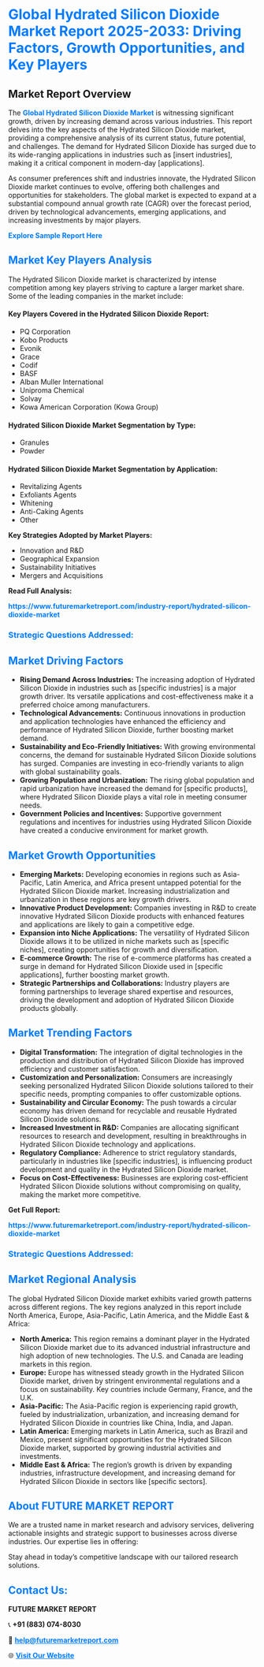 <h1 style="color: #007BFF;">Global Hydrated Silicon Dioxide Market Report 2025-2033: Driving Factors, Growth Opportunities, and Key Players</h1>

<section id="overview">
<h2>Market Report Overview</h2>
<p>The <a href="https://www.futuremarketreport.com/industry-report/hydrated-silicon-dioxide-market" style="color: #007BFF; text-decoration: none;"><strong>Global Hydrated Silicon Dioxide Market</strong></a> is witnessing significant growth, driven by increasing demand across various industries. This report delves into the key aspects of the Hydrated Silicon Dioxide market, providing a comprehensive analysis of its current status, future potential, and challenges. The demand for Hydrated Silicon Dioxide has surged due to its wide-ranging applications in industries such as [insert industries], making it a critical component in modern-day [applications].</p>
<p>As consumer preferences shift and industries innovate, the Hydrated Silicon Dioxide market continues to evolve, offering both challenges and opportunities for stakeholders. The global market is expected to expand at a substantial compound annual growth rate (CAGR) over the forecast period, driven by technological advancements, emerging applications, and increasing investments by major players.</p>
</section>

<section id="overview">
<p><a href="https://www.futuremarketreport.com/request-sample/reportId=26170" style="color: #007BFF; text-decoration: none;"><strong>Explore Sample Report Here</strong></a></p>
</section>

<section id="key-players">
<h2 style="color: #007BFF;">Market Key Players Analysis</h2>
<p>The Hydrated Silicon Dioxide market is characterized by intense competition among key players striving to capture a larger market share. Some of the leading companies in the market include:</p>
<h4>Key Players Covered in the Hydrated Silicon Dioxide Report:</h4>
<ul><li>PQ Corporation</li><li>Kobo Products</li><li>Evonik</li><li>Grace</li><li>Codif</li><li>BASF</li><li>Alban Muller International</li><li>Uniproma Chemical</li><li>Solvay</li><li>Kowa American Corporation (Kowa Group)</li></ul>
<h4>Hydrated Silicon Dioxide Market Segmentation by Type:</h4>
<ul><li>Granules</li><li>Powder</li></ul>

<h4>Hydrated Silicon Dioxide Market Segmentation by Application:</h4>
<ul><li>Revitalizing Agents</li><li>Exfoliants Agents</li><li>Whitening</li><li>Anti-Caking Agents</li><li>Other</li></ul>
<p><strong>Key Strategies Adopted by Market Players:</strong></p>
<ul>
<li>Innovation and R&D</li>
<li>Geographical Expansion</li>
<li>Sustainability Initiatives</li>
<li>Mergers and Acquisitions</li>
</ul>
</section>

<section>
<p><strong>Read Full Analysis: </strong></p><a href="https://www.futuremarketreport.com/industry-report/hydrated-silicon-dioxide-market" style="color: #007BFF; text-decoration: none;"><strong>https://www.futuremarketreport.com/industry-report/hydrated-silicon-dioxide-market</strong></a>
<h3 style="color: #007BFF;">Strategic Questions Addressed:</h3>
</section>

<section id="driving-factors">
<h2 style="color: #007BFF;">Market Driving Factors</h2>
<ul>
<li><strong>Rising Demand Across Industries:</strong> The increasing adoption of Hydrated Silicon Dioxide in industries such as [specific industries] is a major growth driver. Its versatile applications and cost-effectiveness make it a preferred choice among manufacturers.</li>
<li><strong>Technological Advancements:</strong> Continuous innovations in production and application technologies have enhanced the efficiency and performance of Hydrated Silicon Dioxide, further boosting market demand.</li>
<li><strong>Sustainability and Eco-Friendly Initiatives:</strong> With growing environmental concerns, the demand for sustainable Hydrated Silicon Dioxide solutions has surged. Companies are investing in eco-friendly variants to align with global sustainability goals.</li>
<li><strong>Growing Population and Urbanization:</strong> The rising global population and rapid urbanization have increased the demand for [specific products], where Hydrated Silicon Dioxide plays a vital role in meeting consumer needs.</li>
<li><strong>Government Policies and Incentives:</strong> Supportive government regulations and incentives for industries using Hydrated Silicon Dioxide have created a conducive environment for market growth.</li>
</ul>
</section>

<section id="growth-opportunities">
<h2 style="color: #007BFF;">Market Growth Opportunities</h2>
<ul>
<li><strong>Emerging Markets:</strong> Developing economies in regions such as Asia-Pacific, Latin America, and Africa present untapped potential for the Hydrated Silicon Dioxide market. Increasing industrialization and urbanization in these regions are key growth drivers.</li>
<li><strong>Innovative Product Development:</strong> Companies investing in R&D to create innovative Hydrated Silicon Dioxide products with enhanced features and applications are likely to gain a competitive edge.</li>
<li><strong>Expansion into Niche Applications:</strong> The versatility of Hydrated Silicon Dioxide allows it to be utilized in niche markets such as [specific niches], creating opportunities for growth and diversification.</li>
<li><strong>E-commerce Growth:</strong> The rise of e-commerce platforms has created a surge in demand for Hydrated Silicon Dioxide used in [specific applications], further boosting market growth.</li>
<li><strong>Strategic Partnerships and Collaborations:</strong> Industry players are forming partnerships to leverage shared expertise and resources, driving the development and adoption of Hydrated Silicon Dioxide products globally.</li>
</ul>
</section>

<section id="trending-factors">
<h2 style="color: #007BFF;">Market Trending Factors</h2>
<ul>
<li><strong>Digital Transformation:</strong> The integration of digital technologies in the production and distribution of Hydrated Silicon Dioxide has improved efficiency and customer satisfaction.</li>
<li><strong>Customization and Personalization:</strong> Consumers are increasingly seeking personalized Hydrated Silicon Dioxide solutions tailored to their specific needs, prompting companies to offer customizable options.</li>
<li><strong>Sustainability and Circular Economy:</strong> The push towards a circular economy has driven demand for recyclable and reusable Hydrated Silicon Dioxide solutions.</li>
<li><strong>Increased Investment in R&D:</strong> Companies are allocating significant resources to research and development, resulting in breakthroughs in Hydrated Silicon Dioxide technology and applications.</li>
<li><strong>Regulatory Compliance:</strong> Adherence to strict regulatory standards, particularly in industries like [specific industries], is influencing product development and quality in the Hydrated Silicon Dioxide market.</li>
<li><strong>Focus on Cost-Effectiveness:</strong> Businesses are exploring cost-efficient Hydrated Silicon Dioxide solutions without compromising on quality, making the market more competitive.</li>
</ul>
</section>

<section>
<p><strong>Get Full Report: </strong></p><a href="https://www.futuremarketreport.com/industry-report/hydrated-silicon-dioxide-market" style="color: #007BFF; text-decoration: none;"><strong>https://www.futuremarketreport.com/industry-report/hydrated-silicon-dioxide-market</strong></a>
<h3 style="color: #007BFF;">Strategic Questions Addressed:</h3>
</section>


<section id="regional-analysis">
<h2 style="color: #007BFF;">Market Regional Analysis</h2>
<p>The global Hydrated Silicon Dioxide market exhibits varied growth patterns across different regions. The key regions analyzed in this report include North America, Europe, Asia-Pacific, Latin America, and the Middle East & Africa:</p>
<ul>
<li><strong>North America:</strong> This region remains a dominant player in the Hydrated Silicon Dioxide market due to its advanced industrial infrastructure and high adoption of new technologies. The U.S. and Canada are leading markets in this region.</li>
<li><strong>Europe:</strong> Europe has witnessed steady growth in the Hydrated Silicon Dioxide market, driven by stringent environmental regulations and a focus on sustainability. Key countries include Germany, France, and the U.K.</li>
<li><strong>Asia-Pacific:</strong> The Asia-Pacific region is experiencing rapid growth, fueled by industrialization, urbanization, and increasing demand for Hydrated Silicon Dioxide in countries like China, India, and Japan.</li>
<li><strong>Latin America:</strong> Emerging markets in Latin America, such as Brazil and Mexico, present significant opportunities for the Hydrated Silicon Dioxide market, supported by growing industrial activities and investments.</li>
<li><strong>Middle East & Africa:</strong> The region’s growth is driven by expanding industries, infrastructure development, and increasing demand for Hydrated Silicon Dioxide in sectors like [specific sectors].</li>
</ul>
</section>

<footer>
<h2 style="color: #007BFF;">About FUTURE MARKET REPORT</h2>
<p>We are a trusted name in market research and advisory services, delivering actionable insights and strategic support to businesses across diverse industries. Our expertise lies in offering:</p>

<p>Stay ahead in today’s competitive landscape with our tailored research solutions.</p>

<h2 style="color: #007BFF;">Contact Us:</h2>
<p><strong>FUTURE MARKET REPORT</strong></p>
<p>📞 <strong>+91 (883) 074-8030</strong></p>
<p>📧 <strong><a href="mailto:help@futuremarketreport.com" style="color: #007BFF;">help@futuremarketreport.com</a></strong></p>
<p>🌐 <strong><a href="https://www.futuremarketreport.com/" style="color: #007BFF;">Visit Our Website</a></strong></p>
</footer>